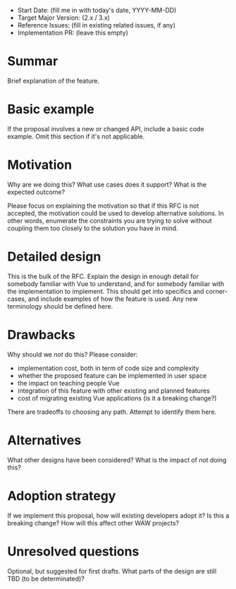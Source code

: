 <!--- NOTE
  * Remove sections that you don't need
  * Fill required sections, please, it's very improtant to share the knowledge about the RFC
-->
- Start Date: (fill me in with today's date, YYYY-MM-DD)  <!--- ** Required ** -->
- Target Major Version: (2.x / 3.x) <!--- ** Required ** -->
- Reference Issues: (fill in existing related issues, if any)
- Implementation PR: (leave this empty)

<!--- ** Required Section ** -->
# Summar

Brief explanation of the feature.

<!--- ** Required Section ** -->
# Basic example

If the proposal involves a new or changed API, include a basic code example.
Omit this section if it's not applicable.

<!--- ** Required Section ** -->
# Motivation

Why are we doing this? What use cases does it support? What is the expected
outcome?

Please focus on explaining the motivation so that if this RFC is not accepted,
the motivation could be used to develop alternative solutions. In other words,
enumerate the constraints you are trying to solve without coupling them too
closely to the solution you have in mind.

<!--- ** Required Section ** -->
# Detailed design

This is the bulk of the RFC. Explain the design in enough detail for somebody
familiar with Vue to understand, and for somebody familiar with the
implementation to implement. This should get into specifics and corner-cases,
and include examples of how the feature is used. Any new terminology should be
defined here.

<!--- ** Required Section ** -->
# Drawbacks

Why should we *not* do this? Please consider:

- implementation cost, both in term of code size and complexity
- whether the proposed feature can be implemented in user space
- the impact on teaching people Vue
- integration of this feature with other existing and planned features
- cost of migrating existing Vue applications (is it a breaking change?)

There are tradeoffs to choosing any path. Attempt to identify them here.

<!--- ** Required Section ** -->
# Alternatives

What other designs have been considered? What is the impact of not doing this?

<!--- ** Required Section ** -->
# Adoption strategy

If we implement this proposal, how will existing developers adopt it? Is
this a breaking change? How will this affect other WAW projects?

# Unresolved questions

Optional, but suggested for first drafts. What parts of the design are still TBD (to be determinated)?
